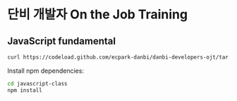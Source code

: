 # 단비 개발자 On the Job Training

## JavaScript fundamental

```sh
curl https://codeload.github.com/ecpark-danbi/danbi-developers-ojt/tar.gz/latest | tar -xz --strip=2 danbi-developers-ojt-latest/javascript-class
```

Install npm dependencies:

```sh
cd javascript-class
npm install
```

